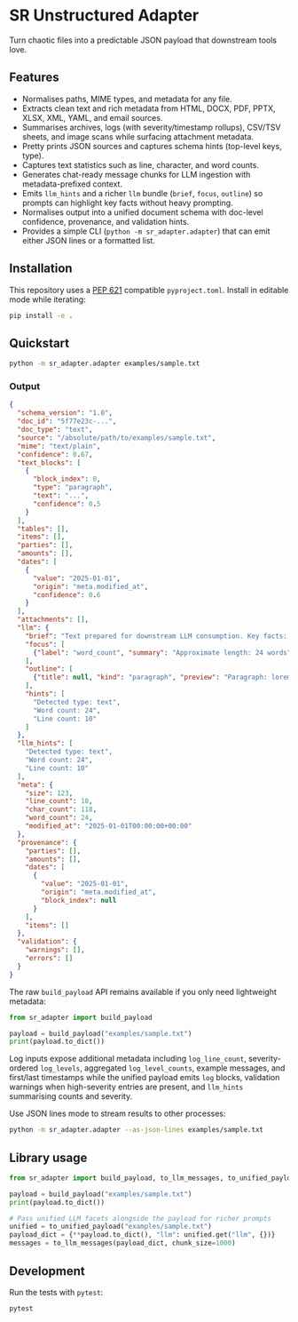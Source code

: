 # SR Unstructured Adapter

Turn chaotic files into a predictable JSON payload that downstream tools love.

## Features
- Normalises paths, MIME types, and metadata for any file.
- Extracts clean text and rich metadata from HTML, DOCX, PDF, PPTX, XLSX, XML, YAML, and email sources.
- Summarises archives, logs (with severity/timestamp rollups), CSV/TSV sheets, and image scans while surfacing attachment metadata.
- Pretty prints JSON sources and captures schema hints (top-level keys, type).
- Captures text statistics such as line, character, and word counts.
- Generates chat-ready message chunks for LLM ingestion with metadata-prefixed context.
- Emits `llm_hints` and a richer `llm` bundle (`brief`, `focus`, `outline`) so prompts can highlight key facts without heavy prompting.
- Normalises output into a unified document schema with doc-level confidence,
  provenance, and validation hints.
- Provides a simple CLI (`python -m sr_adapter.adapter`) that can emit either
  JSON lines or a formatted list.

## Installation
This repository uses a [PEP 621](https://peps.python.org/pep-0621/) compatible
`pyproject.toml`. Install in editable mode while iterating:

```bash
pip install -e .
```

## Quickstart
```bash
python -m sr_adapter.adapter examples/sample.txt
```

### Output
```json
{
  "schema_version": "1.0",
  "doc_id": "5f77e23c-...",
  "doc_type": "text",
  "source": "/absolute/path/to/examples/sample.txt",
  "mime": "text/plain",
  "confidence": 0.67,
  "text_blocks": [
    {
      "block_index": 0,
      "type": "paragraph",
      "text": "...",
      "confidence": 0.5
    }
  ],
  "tables": [],
  "items": [],
  "parties": [],
  "amounts": [],
  "dates": [
    {
      "value": "2025-01-01",
      "origin": "meta.modified_at",
      "confidence": 0.6
    }
  ],
  "attachments": [],
  "llm": {
    "brief": "Text prepared for downstream LLM consumption. Key facts: Word count: 24 words.",
    "focus": [
      {"label": "word_count", "summary": "Approximate length: 24 words", "confidence": 0.55, "source": "meta.word_count"}
    ],
    "outline": [
      {"title": null, "kind": "paragraph", "preview": "Paragraph: lorem ipsum…", "block_indices": [0], "confidence": 0.5}
    ],
    "hints": [
      "Detected type: text",
      "Word count: 24",
      "Line count: 10"
    ]
  },
  "llm_hints": [
    "Detected type: text",
    "Word count: 24",
    "Line count: 10"
  ],
  "meta": {
    "size": 123,
    "line_count": 10,
    "char_count": 118,
    "word_count": 24,
    "modified_at": "2025-01-01T00:00:00+00:00"
  },
  "provenance": {
    "parties": [],
    "amounts": [],
    "dates": [
      {
        "value": "2025-01-01",
        "origin": "meta.modified_at",
        "block_index": null
      }
    ],
    "items": []
  },
  "validation": {
    "warnings": [],
    "errors": []
  }
}
```

The raw `build_payload` API remains available if you only need lightweight
metadata:

```python
from sr_adapter import build_payload

payload = build_payload("examples/sample.txt")
print(payload.to_dict())
```

Log inputs expose additional metadata including `log_line_count`,
severity-ordered `log_levels`, aggregated `log_level_counts`, example messages,
and first/last timestamps while the unified payload emits `log` blocks,
validation warnings when high-severity entries are present, and `llm_hints`
summarising counts and severity.

Use JSON lines mode to stream results to other processes:

```bash
python -m sr_adapter.adapter --as-json-lines examples/sample.txt
```

## Library usage
```python
from sr_adapter import build_payload, to_llm_messages, to_unified_payload

payload = build_payload("examples/sample.txt")
print(payload.to_dict())

# Pass unified LLM facets alongside the payload for richer prompts
unified = to_unified_payload("examples/sample.txt")
payload_dict = {**payload.to_dict(), "llm": unified.get("llm", {})}
messages = to_llm_messages(payload_dict, chunk_size=1000)
```

## Development
Run the tests with `pytest`:

```bash
pytest
```
